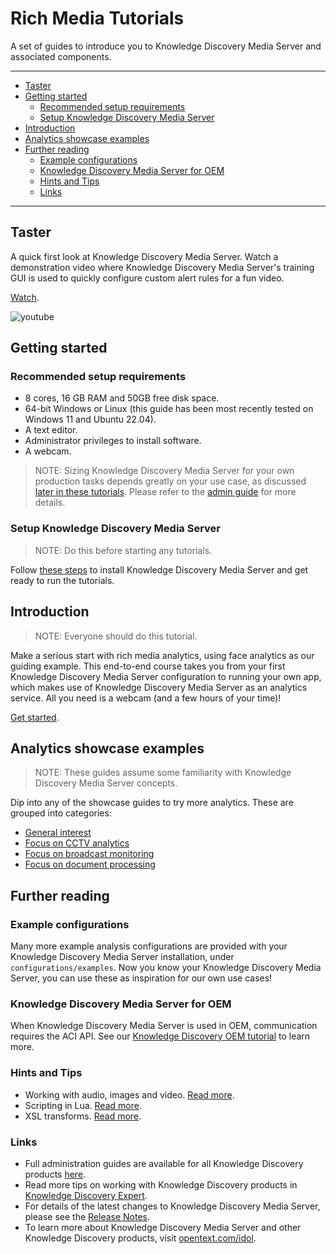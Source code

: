 # Rich Media Tutorials

A set of guides to introduce you to Knowledge Discovery Media Server and associated components.

---

- [Taster](#taster)
- [Getting started](#getting-started)
  - [Recommended setup requirements](#recommended-setup-requirements)
  - [Setup Knowledge Discovery Media Server](#setup-knowledge-discovery-media-server)
- [Introduction](#introduction)
- [Analytics showcase examples](#analytics-showcase-examples)
- [Further reading](#further-reading)
  - [Example configurations](#example-configurations)
  - [Knowledge Discovery Media Server for OEM](#knowledge-discovery-media-server-for-oem)
  - [Hints and Tips](#hints-and-tips)
  - [Links](#links)

---

## Taster

A quick first look at Knowledge Discovery Media Server.  Watch a demonstration video where Knowledge Discovery Media Server's training GUI is used to quickly configure custom alert rules for a fun video.

[Watch](https://www.youtube.com/watch?v=Wl-uYCADreo&list=PLlUdEXI83_Xoq5Fe2iUnY8fjV9PuX61FA).

![youtube](https://img.youtube.com/vi/Wl-uYCADreo/hqdefault.jpg)

## Getting started

### Recommended setup requirements

- 8 cores, 16 GB RAM and 50GB free disk space.
- 64-bit Windows or Linux (this guide has been most recently tested on Windows 11 and Ubuntu 22.04).
- A text editor.
- Administrator privileges to install software.
- A webcam.

> NOTE: Sizing Knowledge Discovery Media Server for your own production tasks depends greatly on your use case, as discussed [later in these tutorials](./showcase/face-recognition/README.md#hardware-requirements).  Please refer to the [admin guide](https://www.microfocus.com/documentation/idol/knowledge-discovery-25.2/MediaServer_25.2_Documentation/Help/Content/Getting_Started/Install_Run/System_Requirements.htm) for more details.

### Setup Knowledge Discovery Media Server

> NOTE: Do this before starting any tutorials.

Follow [these steps](./setup/SETUP.md) to install Knowledge Discovery Media Server and get ready to run the tutorials.

## Introduction

> NOTE: Everyone should do this tutorial.

Make a serious start with rich media analytics, using face analytics as our guiding example.  This end-to-end course takes you from your first Knowledge Discovery Media Server configuration to running your own app, which makes use of Knowledge Discovery Media Server as an analytics service.  All you need is a webcam (and a few hours of your time)!

[Get started](./introduction/README.md).

## Analytics showcase examples

> NOTE: These guides assume some familiarity with Knowledge Discovery Media Server concepts.

Dip into any of the showcase guides to try more analytics. These are grouped into categories:

- [General interest](./showcase/README.md#general-interest)
- [Focus on CCTV analytics](./showcase/README.md#focus-on-cctv-analytics)
- [Focus on broadcast monitoring](./showcase/README.md#focus-on-broadcast-monitoring)
- [Focus on document processing](./showcase/README.md#focus-on-document-processing)

## Further reading

### Example configurations

Many more example analysis configurations are provided with your Knowledge Discovery Media Server installation, under `configurations/examples`.  Now you know your Knowledge Discovery Media Server, you can use these as inspiration for our own use cases!

### Knowledge Discovery Media Server for OEM

When Knowledge Discovery Media Server is used in OEM, communication requires the ACI API.  See our [Knowledge Discovery OEM tutorial](https://github.com/opentext-idol/idol-oem-tutorials) to learn more.

### Hints and Tips

- Working with audio, images and video. [Read more](./appendix/Media_tips.md).
- Scripting in Lua. [Read more](./appendix/Lua_tips.md).
- XSL transforms. [Read more](./appendix/XSL_tips.md).

### Links

- Full administration guides are available for all Knowledge Discovery products [here](https://www.microfocus.com/documentation/idol/).
- Read more tips on working with Knowledge Discovery products in [Knowledge Discovery Expert](https://www.microfocus.com/documentation/idol/knowledge-discovery-25.2/IDOLServer_25.2_Documentation/Guides/html/expert/Content/IDOLExpert_Welcome.htm).
- For details of the latest changes to Knowledge Discovery Media Server, please see the [Release Notes](https://www.microfocus.com/documentation/idol/knowledge-discovery-25.2/IDOLReleaseNotes_25.2_Documentation/idol/Content/Servers/MediaServer.htm).
- To learn more about Knowledge Discovery Media Server and other Knowledge Discovery products, visit [opentext.com/idol](https://www.opentext.com/products/knowledge-discovery).
